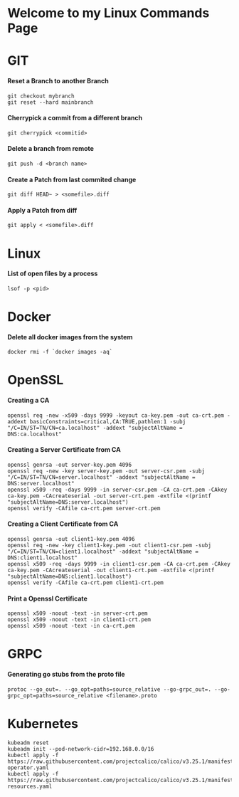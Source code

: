 # Welcome to my Linux Commands Page

# GIT
#### Reset a Branch to another Branch
```
git checkout mybranch
git reset --hard mainbranch
```
#### Cherrypick a commit from a different branch
```
git cherrypick <commitid>
```
#### Delete a branch from remote
```
git push -d <branch name>
```
#### Create a Patch from last commited change
```
git diff HEAD~ > <somefile>.diff
```
#### Apply a Patch from diff
```
git apply < <somefile>.diff
```
# Linux
#### List of open files by a process
```
lsof -p <pid>
```
# Docker
#### Delete all docker images from the system
```
docker rmi -f `docker images -aq`
```

# OpenSSL
#### Creating a CA
```
openssl req -new -x509 -days 9999 -keyout ca-key.pem -out ca-crt.pem -addext basicConstraints=critical,CA:TRUE,pathlen:1 -subj "/C=IN/ST=TN/CN=ca.localhost" -addext "subjectAltName = DNS:ca.localhost"
```

#### Creating a Server Certificate from CA
```
openssl genrsa -out server-key.pem 4096
openssl req -new -key server-key.pem -out server-csr.pem -subj "/C=IN/ST=TN/CN=server.localhost" -addext "subjectAltName = DNS:server.localhost"
openssl x509 -req -days 9999 -in server-csr.pem -CA ca-crt.pem -CAkey ca-key.pem -CAcreateserial -out server-crt.pem -extfile <(printf "subjectAltName=DNS:server.localhost")
openssl verify -CAfile ca-crt.pem server-crt.pem
```

#### Creating a Client Certificate from CA
```
openssl genrsa -out client1-key.pem 4096
openssl req -new -key client1-key.pem -out client1-csr.pem -subj "/C=IN/ST=TN/CN=client1.localhost" -addext "subjectAltName = DNS:client1.localhost"
openssl x509 -req -days 9999 -in client1-csr.pem -CA ca-crt.pem -CAkey ca-key.pem -CAcreateserial -out client1-crt.pem -extfile <(printf "subjectAltName=DNS:client1.localhost")
openssl verify -CAfile ca-crt.pem client1-crt.pem
```

#### Print a Openssl Certificate
```
openssl x509 -noout -text -in server-crt.pem
openssl x509 -noout -text -in client1-crt.pem
openssl x509 -noout -text -in ca-crt.pem
```

# GRPC
#### Generating go stubs from the proto file
```
protoc --go_out=. --go_opt=paths=source_relative --go-grpc_out=. --go-grpc_opt=paths=source_relative <filename>.proto
```
# Kubernetes
```
kubeadm reset
kubeadm init --pod-network-cidr=192.168.0.0/16
kubectl apply -f https://raw.githubusercontent.com/projectcalico/calico/v3.25.1/manifests/tigera-operator.yaml
kubectl apply -f https://raw.githubusercontent.com/projectcalico/calico/v3.25.1/manifests/custom-resources.yaml
```
